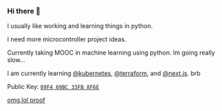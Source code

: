 ### Hi there 👋

<!--
**kennedy/kennedy** is a ✨ _special_ ✨ repository because its `README.md` (this file) appears on your GitHub profile.

Here are some ideas to get you started:

- 🔭 I’m currently working on ...
- 🌱 I’m currently learning ...
- 👯 I’m looking to collaborate on ...
- 🤔 I’m looking for help with ...
- 💬 Ask me about ...
- 📫 How to reach me: ...
- 😄 Pronouns: ...
- ⚡ Fun fact: ...
-->
I usually like working and learning things in python.

I need more microcontroller project ideas.

Currently taking MOOC in machine learning using python. Im going really slow...

I am currently learning [@kubernetes](https://github.com/kubernetes/kubernetes), [@terraform](https://github.com/hashicorp/terraform), and [@next.js](https://github.com/vercel/next.js). brb

Public Key: [`89F4 69BC 33FB 8F6E`](https://keybase.io/kennedy/pgp_keys.asc)

[omg.lol proof](https://proven.lol/bd79e3)
